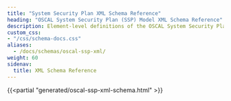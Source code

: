 ```yaml
---
title: "System Security Plan XML Schema Reference"
heading: "OSCAL System Security Plan (SSP) Model XML Schema Reference"
description: Element-level definitions of the OSCAL System Security Plan model XML format.
custom_css:
- "/css/schema-docs.css"
aliases:
  - /docs/schemas/oscal-ssp-xml/
weight: 60
sidenav:
  title: XML Schema Reference
---
```


{{<partial "generated/oscal-ssp-xml-schema.html" >}}
